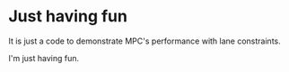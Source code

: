 # Just having fun

It is just a code to demonstrate MPC's performance with lane constraints. 

I'm just having fun. 

